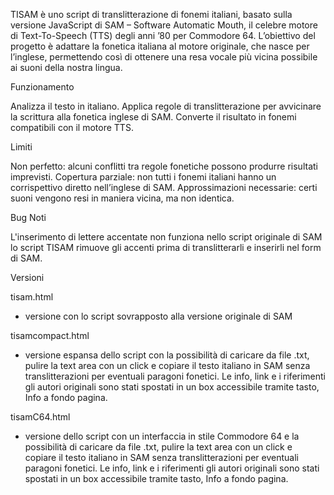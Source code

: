TISAM è uno script di translitterazione di fonemi italiani, basato sulla versione JavaScript di SAM – Software Automatic Mouth, 
il celebre motore di Text-To-Speech (TTS) degli anni ’80 per Commodore 64. L’obiettivo del progetto è adattare la fonetica 
italiana al motore originale, che nasce per l’inglese, permettendo così di ottenere una resa vocale più vicina possibile ai
suoni della nostra lingua.

Funzionamento

Analizza il testo in italiano.
Applica regole di translitterazione per avvicinare la scrittura alla fonetica inglese di SAM.
Converte il risultato in fonemi compatibili con il motore TTS.

Limiti

Non perfetto: alcuni conflitti tra regole fonetiche possono produrre risultati imprevisti.
Copertura parziale: non tutti i fonemi italiani hanno un corrispettivo diretto nell’inglese di SAM.
Approssimazioni necessarie: certi suoni vengono resi in maniera vicina, ma non identica.

Bug Noti

L'inserimento di lettere accentate non funziona nello script originale di SAM 
lo script TISAM rimuove gli accenti prima di translitterarli e inserirli nel form di SAM.

Versioni

tisam.html 
 - versione con lo script sovrapposto alla versione originale di SAM

tisamcompact.html
 - versione espansa dello script con la possibilità di caricare da file .txt, pulire la text area
   con un click e copiare il testo italiano in SAM senza translitterazioni per eventuali paragoni
   fonetici. Le info, link e i riferimenti gli autori originali sono stati spostati in un box accessibile
   tramite tasto, Info a fondo pagina.
   
   
tisamC64.html
 - versione dello script con un interfaccia in stile Commodore 64 e la possibilità di caricare da file .txt,
   pulire la text area con un click e copiare il testo italiano in SAM senza translitterazioni per eventuali
   paragoni fonetici. Le info, link e i riferimenti gli autori originali sono stati spostati in un box accessibile
   tramite tasto, Info a fondo pagina.
   
